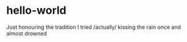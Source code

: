 # hello-world
Just honouring the tradition
I tried /actually/ kissing the rain once and almost drowned
